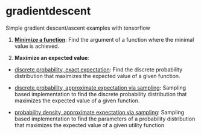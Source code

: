 # gradientdescent
Simple gradient descent/ascent examples with tensorflow

1. [**Minimize a function**](https://github.com/sgttwld/gradientdescent/blob/master/1_tf_GD.py): Find the argument of a function where the minimal value is achieved. 

2. **Maximize an expected value**:
* [discrete probability, exact expectation](https://github.com/sgttwld/gradientdescent/blob/master/2_tf_GD_prob.py): Find the discrete probability distribution that maximizes the expected value of a given function.

* [discrete probability, approximate expectation via sampling](https://github.com/sgttwld/gradientdescent/blob/master/3_tf_GD_sample.py): Sampling based implementation to find the discrete probability distribution that maximizes the expected value of a given function. 

* [probability density, approximate expectation via sampling](https://github.com/sgttwld/gradientdescent/blob/master/4_tf_GD_cont.py): Sampling based implementation to find the parameters of a probability distribution that maximizes the expected value of a given utility function
